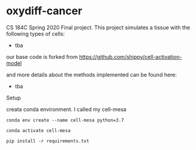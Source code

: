 # oxydiff-cancer
CS 184C Spring 2020 Final project. This project simulates a tissue with the following types of cells:
- tba

our base code is forked from 
https://github.com/shippy/cell-activation-model

and more details about the methods implemented can be found here:
- tba


Setup

creata conda environment. I called my cell-mesa

```
conda env create --name cell-mesa python=3.7

conda activate cell-mesa

pip install -r requirements.txt

```